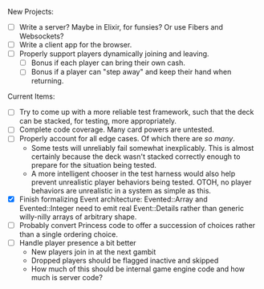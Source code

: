 New Projects:
- [ ] Write a server? Maybe in Elixir, for funsies? Or use Fibers and Websockets?
- [ ] Write a client app for the browser.
- [ ] Properly support players dynamically joining and leaving.
  - [ ] Bonus if each player can bring their own cash.
  - [ ] Bonus if a player can "step away" and keep their hand when returning.

Current Items:
- [ ] Try to come up with a more reliable test framework, such that the deck can be stacked, for testing, more appropriately.
- [ ] Complete code coverage. Many card powers are untested.
- [ ] Properly account for all edge cases. Of which there are *so many*.
  - Some tests will unreliably fail somewhat inexplicably. This is almost certainly because the deck wasn't stacked correctly enough to prepare for the situation being tested.
  - A more intelligent chooser in the test harness would also help prevent unrealistic player behaviors being tested. OTOH, no player behaviors are unrealistic in a system as simple as this.
- [x] Finish formalizing Event architecture: Evented::Array and Evented::Integer need to emit real Event::Details rather than generic willy-nilly arrays of arbitrary shape.
- [ ] Probably convert Princess code to offer a succession of choices rather than a single ordering choice.
- [ ] Handle player presence a bit better
  - New players join in at the next gambit
  - Dropped players should be flagged inactive and skipped
  - How much of this should be internal game engine code and how much is server code?
